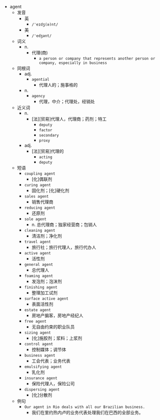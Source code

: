 - agent
  - 发音
    - 英
      - `/'eɪdʒ(ə)nt/`
    - 美
      - `/'edʒənt/`
  - 词义
    - n.
      - 代理(商)
        - `a person or company that represents another person or company, especially in business`
  - 同根词
    - adj.
      - `agential`
        - 代理人的；施事格的
    - n.
      - `agency`
        - 代理，中介；代理处，经销处
  - 近义词
    - n.
      - [法][贸易]代理人，代理商；药剂；特工
        - `deputy`
        - `factor`
        - `secondary`
        - `proxy`
    - adj.
      - [法][贸易]代理的
        - `acting`
        - `deputy`
  - 短语
    - `coupling agent`
      - [化]偶联剂 
    - `curing agent`
      - 固化剂；[化]硬化剂 
    - `sales agent`
      - 销售代理商 
    - `reducing agent`
      - 还原剂 
    - `sole agent`
      - n. 总代理商；独家经营商；包销人 
    - `cleaning agent`
      - 清洁剂；净化剂 
    - `travel agent`
      - 旅行社；旅行代理人，旅行代办人 
    - `active agent`
      - 活性剂 
    - `general agent`
      - 总代理人 
    - `foaming agent`
      - 发泡剂；泡沫剂 
    - `finishing agent`
      - 整理加工试剂 
    - `surface active agent`
      - 表面活性剂 
    - `estate agent`
      - 房地产掮客，房地产经纪人 
    - `free agent`
      - 无自由约束的职业队员 
    - `sizing agent`
      - [化]施胶剂；浆料；上浆剂 
    - `control agent`
      - 控制媒体；调节体 
    - `business agent`
      - 工会代表；业务代表 
    - `emulsifying agent`
      - 乳化剂 
    - `insurance agent`
      - 保险代理人，保险公司 
    - `dispersing agent`
      - [化]分散剂 
  - 例句
    - `Our agent in Rio deals with all our Brazilian business.`
      - 我们在里约热内卢的业务代表处理我们在巴西的全部业务。

